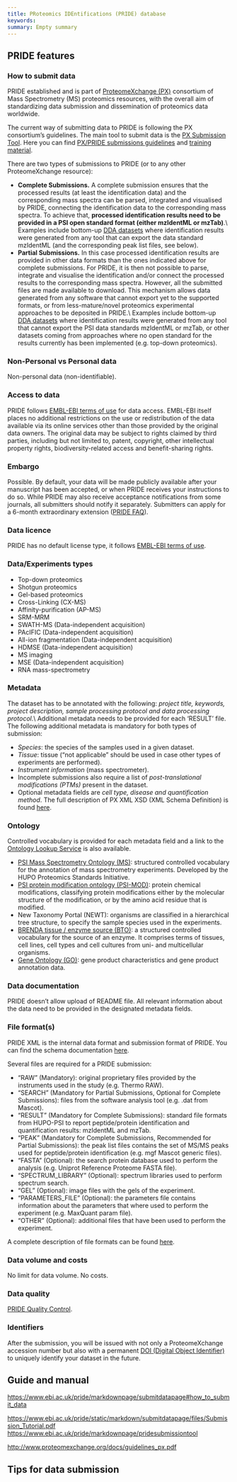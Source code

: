 ```yaml
---
title: PRoteomics IDEntifications (PRIDE) database
keywords:
summary: Empty summary
---
```

## PRIDE features
### How to submit data
PRIDE established and is part of [ProteomeXchange (PX)](http://www.proteomexchange.org) consortium of Mass Spectrometry (MS) proteomics resources, with the overall aim of standardizing data submission and dissemination of proteomics data worldwide.

The current way of submitting data to PRIDE is following the PX consortium’s guidelines. The main tool to submit data is the [PX Submission Tool](https://www.ebi.ac.uk/pride/help/archive/submission). Here you can find [PX/PRIDE submissions guidelines](https://www.ebi.ac.uk/pride/static/markdown/submitdatapage/files/Submission_Tutorial.pdf) and [training material](https://www.ebi.ac.uk/training/online/course/proteomexchange-submissions-pride).

There are two types of submissions to PRIDE (or to any other ProteomeXchange resource):
* **Complete Submissions.** A complete submission ensures that the processed results (at least the identification data) and the corresponding mass spectra can be parsed, integrated and visualised by PRIDE, connecting the identification data to the corresponding mass spectra. To achieve that, **processed identification results need to be provided in a PSI open standard format (either mzIdentML or mzTab)**.\\
Examples include bottom-up [DDA datasets](https://www.creative-proteomics.com/blog/index.php/data-dependent-acquisition-and-data-independent-acquisition-mass-spectrometry/) where identification results were generated from any tool that can export the data standard mzIdentML (and the corresponding peak list files, see below).
* **Partial Submissions.** In this case processed identification results are provided in other data formats than the ones indicated above for complete submissions. For PRIDE, it is then not possible to parse, integrate and visualise the identification and/or connect the processed results to the corresponding mass spectra. However, all the submitted files are made available to download. This mechanism allows data generated from any software that cannot export yet to the supported formats, or from less-mature/novel proteomics experimental approaches to be deposited in PRIDE.\\
Examples include bottom-up [DDA datasets](https://www.creative-proteomics.com/blog/index.php/data-dependent-acquisition-and-data-independent-acquisition-mass-spectrometry/) where identification results were generated from any tool that cannot export the PSI data standards mzIdentML or mzTab, or other datasets coming from approaches where no open standard for the results currently has been implemented (e.g. top-down proteomics).


### Non-Personal vs Personal data
Non-personal data (non-identifiable).

### Access to data
PRIDE follows [EMBL-EBI terms of use](https://www.ebi.ac.uk/about/terms-of-use/) for data access. EMBL-EBI itself places no additional restrictions on the use or redistribution of the data available via its online services other than those provided by the original data owners. The original data may be subject to rights claimed by third parties, including but not limited to, patent, copyright, other intellectual property rights, biodiversity-related access and benefit-sharing rights.

### Embargo
Possible. By default, your data will be made publicly available after your manuscript has been accepted, or when PRIDE receives your instructions to do so. While PRIDE may also receive acceptance notifications from some journals, all submitters should notify it separately. Submitters can apply for a 6-month extraordinary extension ([PRIDE FAQ](https://www.ebi.ac.uk/pride/help/archive/faq#public-release-PX)).

### Data licence
PRIDE has no default license type, it follows [EMBL-EBI terms of use](https://www.ebi.ac.uk/about/terms-of-use).

### Data/Experiments types
* Top-down proteomics
* Shotgun proteomics
* Gel-based proteomics
* Cross-Linking (CX-MS)
* Affinity-purification (AP-MS)
* SRM-MRM
* SWATH-MS (Data-independent acquisition)
* PAcIFIC (Data-independent acquisition)
* All-ion fragmentation (Data-independent acquisition)
* HDMSE (Data-independent acquisition)
* MS imaging
* MSE (Data-independent acquisition)
* RNA mass-spectrometry


### Metadata
The dataset has to be annotated with the following: *project title, keywords, project description, sample processing protocol and data processing protocol*.\\
Additional metadata needs to be provided for each ‘RESULT’ file. The following additional metadata is mandatory for both types of submission:
* *Species*: the species of the samples used in a given dataset.
* *Tissue*: tissue (“not applicable” should be used in case other types of experiments are performed).
* *Instrument information* (mass spectrometer).
* Incomplete submissions also require a list of *post-translational modifications (PTMs)* present in the dataset.
* Optional metadata fields are *cell type, disease and quantification method*.
The full description of PX XML XSD (XML Schema Definition) is found [here](http://proteomecentral.proteomexchange.org/schemas/proteomeXchange-1.4.0.html).


### Ontology
Controlled vocabulary is provided for each metadata field and a link to the [Ontology Lookup Service](https://www.ebi.ac.uk/ols/index) is also available.
* [PSI Mass Spectrometry Ontology
 (MS)](https://www.ebi.ac.uk/ols/ontologies/ms): structured controlled vocabulary for the annotation of mass spectrometry experiments. Developed by the HUPO Proteomics Standards Initiative.
* [PSI protein modification ontology
(PSI-MOD)](https://www.ebi.ac.uk/ols/ontologies/mod): protein chemical modifications, classifying protein modifications either by the molecular structure of the modification, or by the amino acid residue that is modified.
* New Taxonomy Portal (NEWT): organisms are classified in a hierarchical tree structure, to specify the sample species used in the experiments.
* [BRENDA tissue / enzyme source (BTO)](https://www.ebi.ac.uk/ols/ontologies/bto): a structured controlled vocabulary for the source of an enzyme. It comprises terms of tissues, cell lines, cell types and cell cultures from uni- and multicellular organisms.
* [Gene Ontology (GO)](https://www.ebi.ac.uk/ols/ontologies/go): gene product characteristics and gene product annotation data.

### Data documentation
PRIDE doesn’t allow upload of README file. All relevant information about the data need to be provided in the designated metadata fields.

### File format(s)
PRIDE XML is the internal data format and submission format of PRIDE. You can find the schema documentation [here](http://ftp.pride.ebi.ac.uk/pride/resources/schema/pride/doc/pride.html).

Several files are required for a PRIDE submission:
* “RAW” (Mandatory): original proprietary files provided by the instruments used in the study (e.g. Thermo RAW).
* “SEARCH” (Mandatory for Partial Submissions, Optional for Complete Submissions): files from the software analysis tool (e.g. .dat from Mascot).
* “RESULT” (Mandatory for Complete Submissions): standard file formats from HUPO-PSI to report peptide/protein identification and quantification results: mzIdentML and mzTab.
* “PEAK” (Mandatory for Complete Submissions, Recommended for Partial Submissions): the peak list files contains the set of MS/MS peaks used for peptide/protein identification (e.g. mgf Mascot generic files).
* “FASTA” (Optional): the search protein database used to perform the analysis (e.g. Uniprot Reference Proteome FASTA file).
* “SPECTRUM_LIBRARY” (Optional): spectrum libraries used to perform spectrum search.
* “GEL” (Optional): image files with the gels of the experiment.
* “PARAMETERS_FILE” (Optional): the parameters file contains information about the parameters that where used to perform the experiment (e.g. MaxQuant param file).
* “OTHER” (Optional): additional files that have been used to perform the experiment.

A complete description of file formats can be found [here](https://www.ebi.ac.uk/pride/markdownpage/pridefileformats).

### Data volume and costs
No limit for data volume. No costs.

### Data quality
[PRIDE Quality Control](https://www.ebi.ac.uk/pride/help/archive/faq#Quality-Control).

### Identifiers
After the submission, you will be issued with not only a ProteomeXchange accession number but also with a permanent [DOI (Digital Object Identifier)](identifiers) to uniquely identify your dataset in the future.

## Guide and manual
https://www.ebi.ac.uk/pride/markdownpage/submitdatapage#how_to_submit_data

https://www.ebi.ac.uk/pride/static/markdown/submitdatapage/files/Submission_Tutorial.pdf
https://www.ebi.ac.uk/pride/markdownpage/pridesubmissiontool

http://www.proteomexchange.org/docs/guidelines_px.pdf


## Tips for data submission
